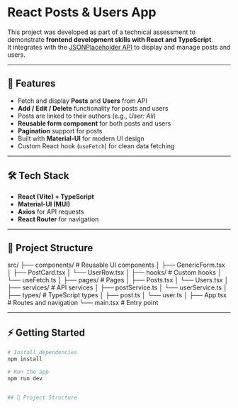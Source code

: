 # React Posts & Users App

This project was developed as part of a technical assessment to demonstrate **frontend development skills with React and TypeScript**.  
It integrates with the [JSONPlaceholder API](https://jsonplaceholder.typicode.com/) to display and manage posts and users.

---

## 🚀 Features
- Fetch and display **Posts** and **Users** from API  
- **Add / Edit / Delete** functionality for posts and users  
- Posts are linked to their authors (e.g., *User: Ali*)  
- **Reusable form component** for both posts and users  
- **Pagination** support for posts  
- Built with **Material-UI** for modern UI design  
- Custom React hook (`useFetch`) for clean data fetching  

---

## 🛠️ Tech Stack
- **React (Vite) + TypeScript**  
- **Material-UI (MUI)**  
- **Axios** for API requests  
- **React Router** for navigation  

---
## 📂 Project Structure

src/
├── components/ # Reusable UI components
│ ├── GenericForm.tsx
│ ├── PostCard.tsx
│ └── UserRow.tsx
│
├── hooks/ # Custom hooks
│ └── useFetch.ts
│
├── pages/ # Pages
│ ├── Posts.tsx
│ └── Users.tsx
│
├── services/ # API services
│ ├── postService.ts
│ └── userService.ts
│
├── types/ # TypeScript types
│ ├── post.ts
│ └── user.ts
│
├── App.tsx # Routes and navigation
└── main.tsx # Entry point


---

## ⚡ Getting Started
```bash
# Install dependencies
npm install

# Run the app
npm run dev


## 📂 Project Structure
